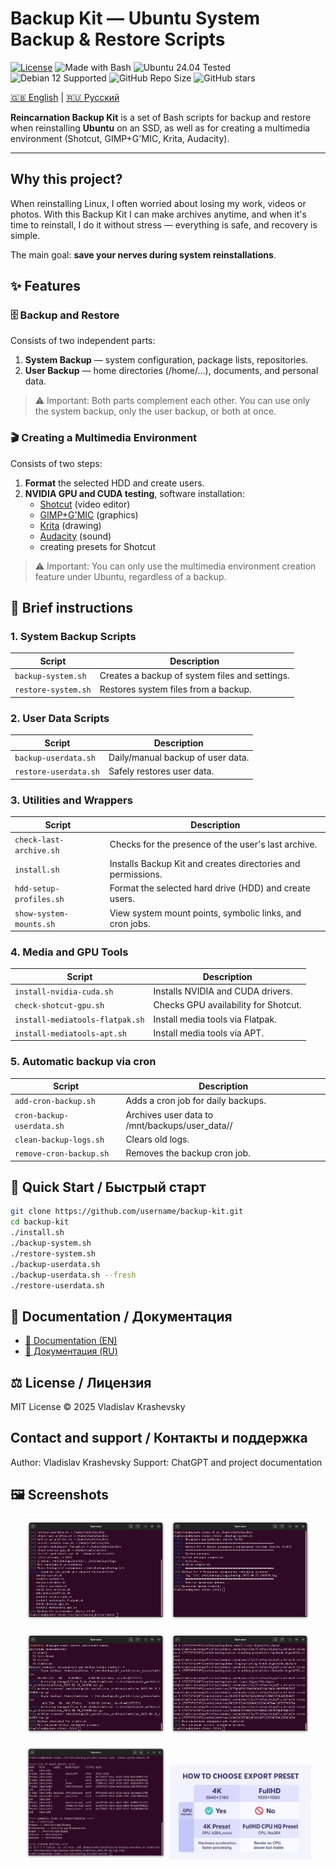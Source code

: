 # Backup Kit — Ubuntu System Backup & Restore Scripts

[![License](https://img.shields.io/badge/License-MIT-blue.svg)](LICENSE)
![Made with Bash](https://img.shields.io/badge/Made%20with-Bash-1f425f.svg)
![Ubuntu 24.04 Tested](https://img.shields.io/badge/Ubuntu-24.04-brightgreen.svg)
![Debian 12 Supported](https://img.shields.io/badge/Debian-12-orange.svg)
![GitHub Repo Size](https://img.shields.io/github/repo-size/username/backup-kit)
![GitHub stars](https://img.shields.io/github/stars/username/backup-kit?style=social)

[🇬🇧 English](docs/EN/README_EN.md) | [🇷🇺 Русский](docs/RU/README_RU.md)

**Reincarnation Backup Kit** is a set of Bash scripts for backup and restore when reinstalling **Ubuntu** on an SSD, as well as for creating a multimedia environment (Shotcut, GIMP+G'MIC, Krita, Audacity).

---

## Why this project?

When reinstalling Linux, I often worried about losing my work, videos or photos.
With this Backup Kit I can make archives anytime, and when it's time to reinstall,
I do it without stress — everything is safe, and recovery is simple.

The main goal: **save your nerves during system reinstallations**.

## ✨ Features

### 🗄️ Backup and Restore
Consists of two independent parts:
1. **System Backup** — system configuration, package lists, repositories.
2. **User Backup** — home directories (/home/...), documents, and personal data.

> ⚠️ Important: Both parts complement each other. You can use only the system backup, only the user backup, or both at once.

### 🎬 Creating a Multimedia Environment
Consists of two steps:
1. **Format** the selected HDD and create users.
2. **NVIDIA GPU and CUDA testing**, software installation:
   - [Shotcut](https://shotcut.org/) (video editor)
   - [GIMP+G'MIC](https://gmic.eu/) (graphics)
   - [Krita](https://krita.org/en/) (drawing)
   - [Audacity](https://www.audacityteam.org/) (sound)
   - creating presets for Shotcut

> ⚠️ Important: You can only use the multimedia environment creation feature under Ubuntu, regardless of a backup.

## 📂 Brief instructions

### 1. System Backup Scripts
| Script | Description |
|--------|---------|
| `backup-system.sh` | Creates a backup of system files and settings. |
| `restore-system.sh` | Restores system files from a backup. |

### 2. User Data Scripts
| Script | Description |
|--------|---------|
| `backup-userdata.sh` | Daily/manual backup of user data. |
| `restore-userdata.sh` | Safely restores user data. |

### 3. Utilities and Wrappers
| Script | Description |
|--------|----------|
| `check-last-archive.sh` | Checks for the presence of the user's last archive. |
| `install.sh` | Installs Backup Kit and creates directories and permissions. |
| `hdd-setup-profiles.sh` | Format the selected hard drive (HDD) and create users. |
| `show-system-mounts.sh` | View system mount points, symbolic links, and cron jobs. |

### 4. Media and GPU Tools
| Script | Description |
|--------|---------|
| `install-nvidia-cuda.sh` | Installs NVIDIA and CUDA drivers. |
| `check-shotcut-gpu.sh` | Checks GPU availability for Shotcut. |
| `install-mediatools-flatpak.sh` | Install media tools via Flatpak. |
| `install-mediatools-apt.sh` | Install media tools via APT. |

### 5. Automatic backup via cron
| Script | Description |
|--------|---------|
| `add-cron-backup.sh` | Adds a cron job for daily backups. |
| `cron-backup-userdata.sh` | Archives user data to /mnt/backups/user_data// |
| `clean-backup-logs.sh` | Clears old logs. |
| `remove-cron-backup.sh` | Removes the backup cron job. |

## 🚀 Quick Start / Быстрый старт

```bash
git clone https://github.com/username/backup-kit.git
cd backup-kit
./install.sh
./backup-system.sh
./restore-system.sh
./backup-userdata.sh
./backup-userdata.sh --fresh
./restore-userdata.sh
```

## 📖 Documentation / Документация

- [📖 Documentation (EN)](docs/EN/README_ALL_EN.md)
- [📖 Документация (RU)](docs/RU/README_ALL_RU.md)

## ⚖️ License / Лицензия

MIT License © 2025 Vladislav Krashevsky

## Contact and support / Контакты и поддержка

Author: Vladislav Krashevsky
Support: ChatGPT and project documentation

## 🖼️ Screenshots

<p align="center"> 
<img src="images/Backup_Kit_Install.png" width="45%"/> 
<img src="images/Backup_Kit_System_backup.png" width="45%"/> </p> 
<p align="center"> 
<img src="images/Backup_Kit_Backup_userdata.png" width="45%"/> 
<img src="images/Backup_Kit_Restore_userdata.png" width="45%"/> </p> 
<p align="center"> 
<img src="images/Backup_Kit_System_Mounts.png" width="45%"/>
<img src="images/Backup_Kit_Shotcut_presets_ChatGPTChart.png" width="45%"/> </p> 

